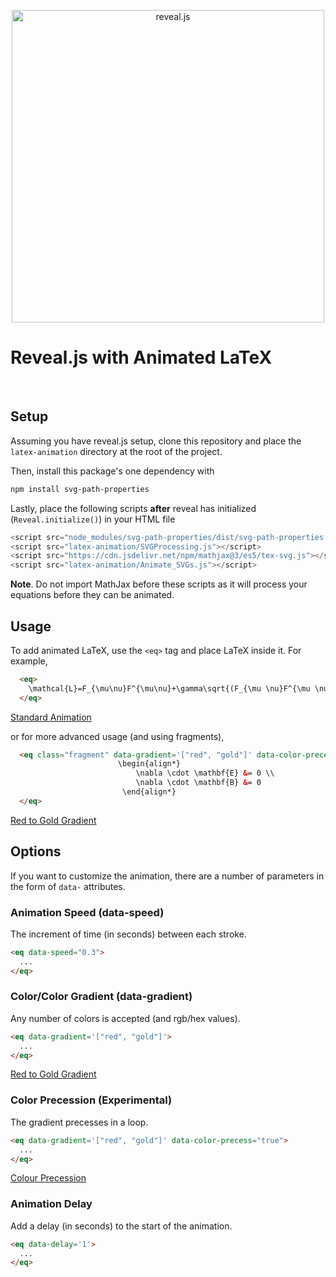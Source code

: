 <p align="center">
  <a href="https://revealjs.com">
  <img src="https://hakim-static.s3.amazonaws.com/reveal-js/logo/v1/reveal-black-text-sticker.png" alt="reveal.js" width="500">
  </a>
  <br><h1>Reveal.js with Animated LaTeX</h1><br>
</p>

## Setup

Assuming you have reveal.js setup, clone this repository and place the `latex-animation` directory at the root of the project.

Then, install this package's one dependency with
```bash
npm install svg-path-properties
```

Lastly, place the following scripts **after** reveal has initialized (`Reveal.initialize()`) in your HTML file
```js
<script src="node_modules/svg-path-properties/dist/svg-path-properties.min.js"></script>
<script src="latex-animation/SVGProcessing.js"></script>
<script src="https://cdn.jsdelivr.net/npm/mathjax@3/es5/tex-svg.js"></script>
<script src="latex-animation/Animate_SVGs.js"></script>
```
**Note**. Do not import MathJax before these scripts as it will process your equations before they can be animated. 

## Usage

To add animated LaTeX, use the `<eq>` tag and place LaTeX inside it. For example,
```HTML
  <eq>
    \mathcal{L}=F_{\mu\nu}F^{\mu\nu}+\gamma\sqrt{(F_{\mu \nu}F^{\mu \nu})^2+(F_{\mu\nu}\tilde{F}^{\mu\nu})^2}
  </eq>
```
[Standard Animation](https://github.com/CianLM/reveal-animated-latex/assets/67507781/8f5634a2-5b8d-45ad-9a60-411369e472e2)


or for more advanced usage (and using fragments),
```HTML
  <eq class="fragment" data-gradient='["red", "gold"]' data-color-precess="true">
                        \begin{align*}
                            \nabla \cdot \mathbf{E} &= 0 \\
                            \nabla \cdot \mathbf{B} &= 0
                         \end{align*}
  </eq>
```
[Red to Gold Gradient](https://github.com/CianLM/reveal-animated-latex/assets/67507781/5341c369-f355-4b36-a0ec-964c1618cc9f)


## Options
If you want to customize the animation, there are a number of parameters in the form of `data-` attributes.

### Animation Speed (data-speed)
The increment of time (in seconds) between each stroke.
```HTML
<eq data-speed="0.3">
  ...
</eq>
```

### Color/Color Gradient (data-gradient)

Any number of colors is accepted (and rgb/hex values).
```HTML
<eq data-gradient='["red", "gold"]'>
  ...
</eq>
```
[Red to Gold Gradient](https://github.com/CianLM/reveal-animated-latex/assets/67507781/5341c369-f355-4b36-a0ec-964c1618cc9f)


### Color Precession (Experimental)
The gradient precesses in a loop.
```HTML
<eq data-gradient='["red", "gold"]' data-color-precess="true">
  ...
</eq>
```
[Colour Precession](https://github.com/CianLM/reveal-animated-latex/assets/67507781/274938c1-8ab2-49ad-a346-c5feb64d0bf8)

### Animation Delay
Add a delay (in seconds) to the start of the animation.
```HTML
<eq data-delay='1'>
  ...
</eq>
```
